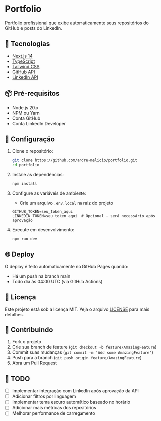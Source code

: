 # Portfolio

Portfolio profissional que exibe automaticamente seus repositórios do GitHub e posts do LinkedIn.

## 🚀 Tecnologias

- [Next.js 14](https://nextjs.org/)
- [TypeScript](https://www.typescriptlang.org/)
- [Tailwind CSS](https://tailwindcss.com/)
- [GitHub API](https://docs.github.com/en/rest)
- [LinkedIn API](https://learn.microsoft.com/en-us/linkedin/marketing)

## 📦 Pré-requisitos

- Node.js 20.x
- NPM ou Yarn
- Conta GitHub
- Conta LinkedIn Developer

## 🔧 Configuração

1. Clone o repositório:
   ```bash
   git clone https://github.com/andre-melicio/portfolio.git
   cd portfolio
   ```

2. Instale as dependências:
   ```bash
   npm install
   ```

3. Configure as variáveis de ambiente:
   - Crie um arquivo `.env.local` na raiz do projeto
   ```env
   GITHUB_TOKEN=seu_token_aqui
   LINKEDIN_TOKEN=seu_token_aqui  # Opcional - será necessário após aprovação
   ```

4. Execute em desenvolvimento:
   ```bash
   npm run dev
   ```

## 🌐 Deploy

O deploy é feito automaticamente no GitHub Pages quando:
- Há um push na branch main
- Todo dia às 04:00 UTC (via GitHub Actions)

## 📄 Licença

Este projeto está sob a licença MIT. Veja o arquivo [LICENSE](LICENSE) para mais detalhes.

## 🤝 Contribuindo

1. Fork o projeto
2. Crie sua branch de feature (`git checkout -b feature/AmazingFeature`)
3. Commit suas mudanças (`git commit -m 'Add some AmazingFeature'`)
4. Push para a branch (`git push origin feature/AmazingFeature`)
5. Abra um Pull Request

## 📝 TODO

- [ ] Implementar integração com LinkedIn após aprovação da API
- [ ] Adicionar filtros por linguagem
- [ ] Implementar tema escuro automático baseado no horário
- [ ] Adicionar mais métricas dos repositórios
- [ ] Melhorar performance de carregamento 